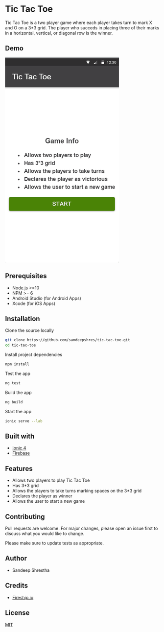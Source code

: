 # Tic Tac Toe

Tic Tac Toe is a two player game where each player takes turn to mark X and O on a 3*3 grid. The player who succeds in placing three of their marks in a horizontal, vertical, or diagonal row is the winner.

## Demo
![tic-tac-toe demo](tic-tac-toe.gif)

## Prerequisites
* Node.js >=10
* NPM >= 6
* Android Studio (for Android Apps)
* Xcode (for iOS Apps)

## Installation
Clone the source locally
```bash
git clone https://github.com/sandeepshres/tic-tac-toe.git
cd tic-tac-toe
```

Install project dependencies
```bash
npm install
```

Test the app
```bash
ng test
```

Build the app
```bash
ng build
```

Start the app
```bash
ionic serve --lab
```
## Built with
* [Ionic 4](https://ionicframework.com)
* [Firebase](https://firebase.google.com)

## Features
* Allows two players to play Tic Tac Toe
* Has 3*3 grid
* Allows the players to take turns marking spaces on the 3*3 grid
* Declares the player as winner
* Allows the user to start a new game

## Contributing
Pull requests are welcome. For major changes, please open an issue first to discuss what you would like to change.

Please make sure to update tests as appropriate.

## Author
* Sandeep Shrestha

## Credits
* [Fireship.io](https://github.com/fireship-io/angular-tic-tac-toe)

## License
[MIT](https://choosealicense.com/licenses/mit/)